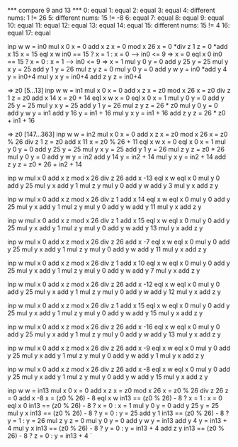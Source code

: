 
*** compare 9 and 13 ***
0: equal
1: equal
2: equal
3: equal
4: different nums: 1 != 26
5: different nums: 15 != -8
6: equal
7: equal
8: equal
9: equal
10: equal
11: equal
12: equal
13: equal
14: equal
15: different nums: 15 != 4
16: equal
17: equal


inp w           w = in0
mul x 0         x = 0
add x z         x = 0
mod x 26        x = 0
*div z 1         z = 0
*add x 15        x = 15
eql x w         in0 == 15 ? x = 1 : x = 0   --> in0 <= 9 => x = 0
eql x 0         in0 == 15 ? x = 0 : x = 1   --> in0 <= 9 => x = 1
mul y 0         y = 0
add y 25        y = 25
mul y x         y = 25
add y 1         y = 26
mul z y         z = 0
mul y 0         y = 0
add y w         y = in0
*add y 4         y = in0+4
mul y x         y = in0+4
add z y         z = in0+4

=> z0 [5...13]
inp w           w = in1
mul x 0         x = 0
add x z         x = z0
mod x 26        x = z0
div z 1         z = z0
add x 14        x = z0 + 14
eql x w         x = 0
eql x 0         x = 1
mul y 0         y = 0
add y 25        y = 25
mul y x         y = 25
add y 1         y = 26
mul z y         z = 26 * z0
mul y 0         y = 0
add y w         y = in1
add y 16        y = in1 + 16
mul y x         y = in1 + 16
add z y         z = 26 * z0 + in1 + 16  

=> z0 [147...363]
inp w           w = in2
mul x 0         x = 0
add x z         x = z0
mod x 26        x = z0 % 26
div z 1		z = z0
add x 11	x = z0 % 26 + 11
eql x w		x = 0
eql x 0		x = 1
mul y 0		y = 0
add y 25	y = 25
mul y x		y = 25
add y 1		y = 26
mul z y		z = z0 * 26
mul y 0		y = 0
add y w		y = in2
add y 14	y = in2 + 14
mul y x		y = in2 + 14
add z y		z = z0 * 26 + in2 + 14

inp w
mul x 0
add x z
mod x 26
div z 26
add x -13
eql x w
eql x 0
mul y 0
add y 25
mul y x
add y 1
mul z y
mul y 0
add y w
add y 3
mul y x
add z y

inp w
mul x 0
add x z
mod x 26
div z 1
add x 14
eql x w
eql x 0
mul y 0
add y 25
mul y x
add y 1
mul z y
mul y 0
add y w
add y 11
mul y x
add z y

inp w
mul x 0
add x z
mod x 26
div z 1
add x 15
eql x w
eql x 0
mul y 0
add y 25
mul y x
add y 1
mul z y
mul y 0
add y w
add y 13
mul y x
add z y

inp w
mul x 0
add x z
mod x 26
div z 26
add x -7
eql x w
eql x 0
mul y 0
add y 25
mul y x
add y 1
mul z y
mul y 0
add y w
add y 11
mul y x
add z y

inp w
mul x 0
add x z
mod x 26
div z 1
add x 10
eql x w
eql x 0
mul y 0
add y 25
mul y x
add y 1
mul z y
mul y 0
add y w
add y 7
mul y x
add z y

inp w
mul x 0
add x z
mod x 26
div z 26
add x -12
eql x w
eql x 0
mul y 0
add y 25
mul y x
add y 1
mul z y
mul y 0
add y w
add y 12
mul y x
add z y

inp w
mul x 0
add x z
mod x 26
div z 1
add x 15
eql x w
eql x 0
mul y 0
add y 25
mul y x
add y 1
mul z y
mul y 0
add y w
add y 15
mul y x
add z y

inp w
mul x 0
add x z
mod x 26
div z 26
add x -16
eql x w
eql x 0
mul y 0
add y 25
mul y x
add y 1
mul z y
mul y 0
add y w
add y 13
mul y x
add z y

inp w
mul x 0
add x z
mod x 26
div z 26
add x -9
eql x w
eql x 0
mul y 0
add y 25
mul y x
add y 1
mul z y
mul y 0
add y w
add y 1
mul y x
add z y

inp w
mul x 0
add x z
mod x 26
div z 26
add x -8
eql x w
eql x 0
mul y 0
add y 25
mul y x
add y 1
mul z y
mul y 0
add y w
add y 15
mul y x
add z y

inp w               w = in13
mul x 0             x = 0
add x z             x = z0
mod x 26            x = z0 % 26
div z 26            z = 0
add x -8            x = (z0 % 26) - 8
eql x w             in13 == (z0 % 26) - 8 ? x = 1 : x = 0
eql x 0             in13 == (z0 % 26) - 8 ? x = 0 : x = 1
mul y 0             y = 0
add y 25            y = 25
mul y x             in13 == (z0 % 26) - 8 ? y = 0 : y = 25
add y 1             in13 == (z0 % 26) - 8 ? y = 1 : y = 26
mul z y             z = 0
mul y 0             y = 0
add y w             y = in13
add y 4             y = in13 + 4
mul y x             in13 == (z0 % 26) - 8 ? y = 0 : y = in13 + 4
add z y             in13 == (z0 % 26) - 8 ? z = 0 : y = in13 + 4
`

